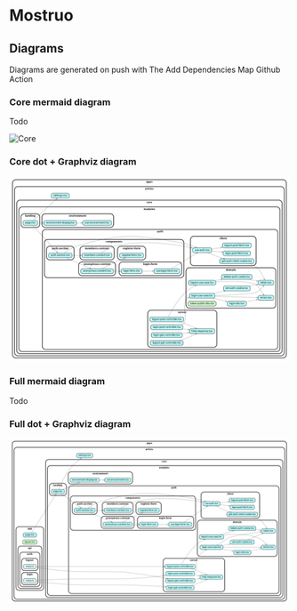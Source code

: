 # Mostruo

## Diagrams

Diagrams are generated on push with The Add Dependencies Map Github Action

### Core mermaid diagram

Todo

![Core](core-map.mermaid)

### Core dot + Graphviz diagram

![Full](core-map.png)

### Full mermaid diagram

Todo

### Full dot + Graphviz diagram

![Full](main-map.png)
